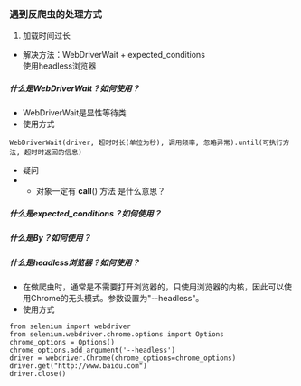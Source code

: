 ### 遇到反爬虫的处理方式
1. 加载时间过长
+ 解决方法：WebDriverWait + expected_conditions<br>
使用headless浏览器


##### 什么是WebDriverWait？如何使用？
+ WebDriverWait是显性等待类
+ 使用方式
```
WebDriverWait(driver, 超时时长(单位为秒), 调用频率, 忽略异常).until(可执行方法, 超时时返回的信息)
```
+ 疑问
+ + 对象一定有 __call__() 方法 是什么意思？

##### 什么是expected_conditions？如何使用？

##### 什么是By？如何使用？

##### 什么是headless浏览器？如何使用？
+ 在做爬虫时，通常是不需要打开浏览器的，只使用浏览器的内核，因此可以使用Chrome的无头模式。参数设置为"--headless"。
+ 使用方式
```
from selenium import webdriver
from selenium.webdriver.chrome.options import Options
chrome_options = Options()
chrome_options.add_argument('--headless')
driver = webdriver.Chrome(chrome_options=chrome_options)
driver.get("http://www.baidu.com")
driver.close()
```

